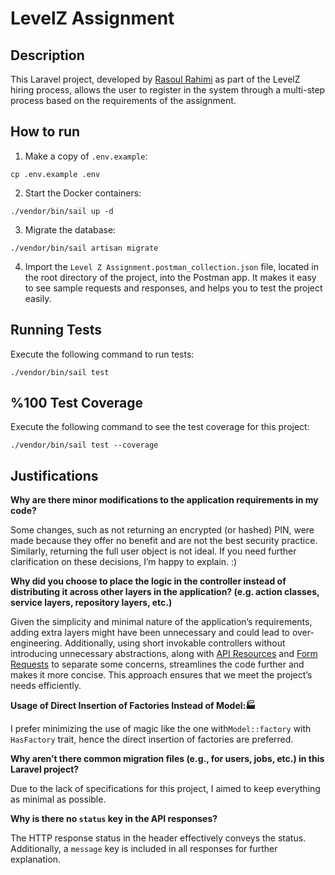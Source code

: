 # LevelZ Assignment

## Description
This Laravel project, developed by [Rasoul Rahimi](https://www.linkedin.com/in/rasoulrahimii/) as part of the LevelZ hiring process, allows the user to register in the system through a multi-step process based on the requirements of the assignment.

## How to run

1. Make a copy of `.env.example`:
```shell
cp .env.example .env
```
2. Start the Docker containers:
```shell
./vendor/bin/sail up -d
```
3. Migrate the database:
```shell
./vendor/bin/sail artisan migrate
```
4. Import the `Level Z Assignment.postman_collection.json` file, located in the root directory of the project, into the Postman app. It makes it easy to see sample requests and responses, and helps you to test the project easily.

## Running Tests
Execute the following command to run tests:
```shell
./vendor/bin/sail test
```

## %100 Test Coverage
Execute the following command to see the test coverage for this project:
```shell
./vendor/bin/sail test --coverage
```

## Justifications

**Why are there minor modifications to the application requirements in my code?**

Some changes, such as not returning an encrypted (or hashed) PIN, were made because they offer no benefit and are not the best security practice. Similarly, returning the full user object is not ideal. If you need further clarification on these decisions, I’m happy to explain. :)

**Why did you choose to place the logic in the controller instead of distributing it across other layers in the application? (e.g. action classes, service layers, repository layers, etc.)**

Given the simplicity and minimal nature of the application’s requirements, adding extra layers might have been unnecessary and could lead to over-engineering. Additionally, using short invokable controllers without introducing unnecessary abstractions, along with [API Resources](https://laravel.com/docs/11.x/eloquent-resources) and [Form Requests](https://laravel.com/docs/11.x/validation#form-request-validation) to separate some concerns, streamlines the code further and makes it more concise. This approach ensures that we meet the project’s needs efficiently.

**Usage of Direct Insertion of Factories Instead of Model::factory:**

I prefer minimizing the use of magic like the one with`Model::factory` with `HasFactory` trait, hence the direct insertion of factories are preferred.

**Why aren’t there common migration files (e.g., for users, jobs, etc.) in this Laravel project?**

Due to the lack of specifications for this project, I aimed to keep everything as minimal as possible.

**Why is there no `status` key in the API responses?**

The HTTP response status in the header effectively conveys the status. Additionally, a `message` key is included in all responses for further explanation.
